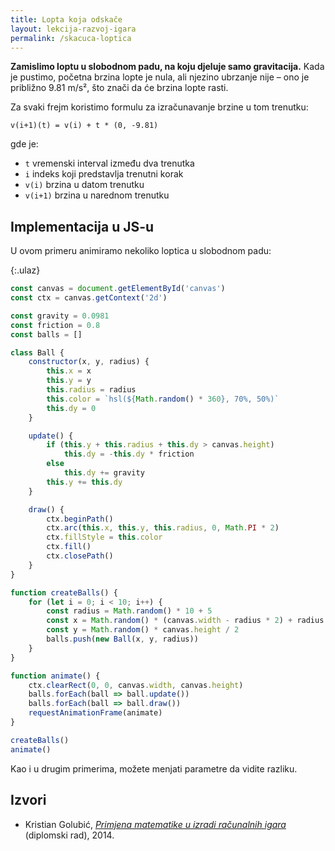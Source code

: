 ```yaml
---
title: Lopta koja odskače
layout: lekcija-razvoj-igara
permalink: /skacuca-loptica
---
```


**Zamislimo loptu u slobodnom padu, na koju djeluje samo gravitacija.** Kada je pustimo, početna brzina lopte je nula, ali njezino ubrzanje nije – ono je približno 9.81 m/s², što znači da će brzina lopte rasti. 

Za svaki frejm koristimo formulu za izračunavanje brzine u tom trenutku:

```
v(i+1)(t) = v(i) + t * (0, -9.81)
```

gde je:
- `t` vremenski interval između dva trenutka
- `i` indeks koji predstavlja trenutni korak
- `v(i)` brzina u datom trenutku
- `v(i+1)` brzina u narednom trenutku

## Implementacija u JS-u

U ovom primeru animiramo nekoliko loptica u slobodnom padu:

{:.ulaz}
```js
const canvas = document.getElementById('canvas')
const ctx = canvas.getContext('2d')

const gravity = 0.0981
const friction = 0.8
const balls = []

class Ball {
    constructor(x, y, radius) {
        this.x = x
        this.y = y
        this.radius = radius
        this.color = `hsl(${Math.random() * 360}, 70%, 50%)`
        this.dy = 0
    }

    update() {
        if (this.y + this.radius + this.dy > canvas.height)
            this.dy = -this.dy * friction
        else
            this.dy += gravity
        this.y += this.dy
    }

    draw() {
        ctx.beginPath()
        ctx.arc(this.x, this.y, this.radius, 0, Math.PI * 2)
        ctx.fillStyle = this.color
        ctx.fill()
        ctx.closePath()
    }
}

function createBalls() {
    for (let i = 0; i < 10; i++) {
        const radius = Math.random() * 10 + 5
        const x = Math.random() * (canvas.width - radius * 2) + radius
        const y = Math.random() * canvas.height / 2
        balls.push(new Ball(x, y, radius))
    }
}

function animate() {
    ctx.clearRect(0, 0, canvas.width, canvas.height)
    balls.forEach(ball => ball.update())
    balls.forEach(ball => ball.draw())
    requestAnimationFrame(animate)
}

createBalls()
animate()
```

Kao i u drugim primerima, možete menjati parametre da vidite razliku.

## Izvori

- Kristian Golubić, [*Primjena matematike u izradi računalnih igara*](https://urn.nsk.hr/urn:nbn:hr:217:939160) (diplomski rad), 2014.